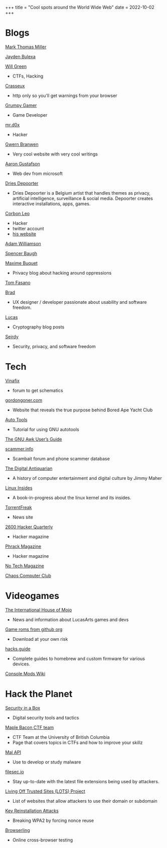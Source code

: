 +++
title = "Cool spots around the World Wide Web"
date = 2022-10-02
+++

# Blogs

[Mark Thomas Miller](https://mtm.dev/)

[Jayden Bulexa](https://www.jaydenb.com/)

[Will Green](https://willgreen.tech/)
- CTFs, Hacking

[Crasseux](http://crasseux.com/)
- http only so you'll get warnings from your browser

[Grumpy Gamer](https://grumpygamer.com/)
- Game Developer

[mr.d0x](https://mrd0x.com/)
- Hacker

[Gwern Branwen](https://www.gwern.net/)
- Very cool website with very cool writings

[Aaron Gustafson](https://www.aaron-gustafson.com/)
- Web dev from microsoft

[Dries Depoorter](https://driesdepoorter.be/)
- Dries Depoorter is a Belgium artist that handles themes as privacy, artificial intelligence, surveillance & social media. Depoorter creates interactive installations, apps, games.

[Corbon Leo](https://nitter.net/hacker_)
- Hacker
- twitter account
- [his website](https://corben.io/)

[Adam Williamson](https://www.happyassassin.net)

[Spencer Baugh](https://catern.com/)

[Maxime Buquet](https://bouah.net/)
- Privacy blog about hacking around oppressions

[Tom Fasano](https://tomfasano.net/)

[Brad](https://tdarb.org/)
- UX designer / developer passionate about usability and software freedom.

[Lucas](https://cronokirby.com/)
- Cryptography blog posts

[Seirdy](https://seirdy.one/)
- Security, privacy, and software freedom

# Tech

[Vinafix](https://vinafix.com/)
- forum to get schematics

[gordongoner.com](https://gordongoner.com/)
- Website that reveals the true purpose behind Bored Ape Yacht Club

[Auto Tools](https://www.lrde.epita.fr/~adl/autotools.html)
- Tutorial for using GNU autotools

[The GNU Awk User’s Guide](https://www.gnu.org/software/gawk/manual/gawk.html)

[scammer.info](https://scammer.info/)
- Scambait forum and phone scammer database

[The Digital Antiquarian](https://www.filfre.net/)
- A history of computer entertainment and digital culture by Jimmy Maher

[Linux Insides](https://0xax.gitbooks.io/linux-insides/content/)
- A book-in-progress about the linux kernel and its insides.

[TorrentFreak](https://torrentfreak.com/)
- News site

[2600 Hacker Quarterly](https://www.2600.com/)
- Hacker magazine

[Phrack Magazine](http://phrack.org/)
- Hacker magazine

[No Tech Magazine](https://www.notechmagazine.com/)

[Chaos Computer Club](https://www.ccc.de/en)

# Videogames

[The International House of Mojo](https://mixnmojo.com/)
- News and information about LucasArts games and devs

[Game roms from github org](https://github.com/dolchi21-retroarch)
- Download at your own risk

[hacks.guide](https://hacks.guide/)
- Complete guides to homebrew and custom firmware for various devices.

[Console Mods Wiki](https://consolemods.org/wiki/Main_Page)

# Hack the Planet

[Security in a Box](https://securityinabox.org/en/)
- Digital security tools and tactics

[Maple Bacon CTF team](https://maplebacon.org/getting_started/)
- CTF Team at the University of British Columbia 
- Page that covers topics in CTFs and how to improve your skillz

[Mal API](https://malapi.io/)
- Use to develop or study malware

[filesec.io](https://filesec.io/)
- Stay up-to-date with the latest file extensions being used by attackers.

[Living Off Trusted Sites (LOTS) Project](https://lots-project.com/)
- List of websites that allow attackers to use their domain or subdomain

[Key Reinstallation Attacks](https://www.krackattacks.com/)
- Breaking WPA2 by forcing nonce reuse

[Browserling](https://www.browserling.com/)
- Online cross-browser testing
